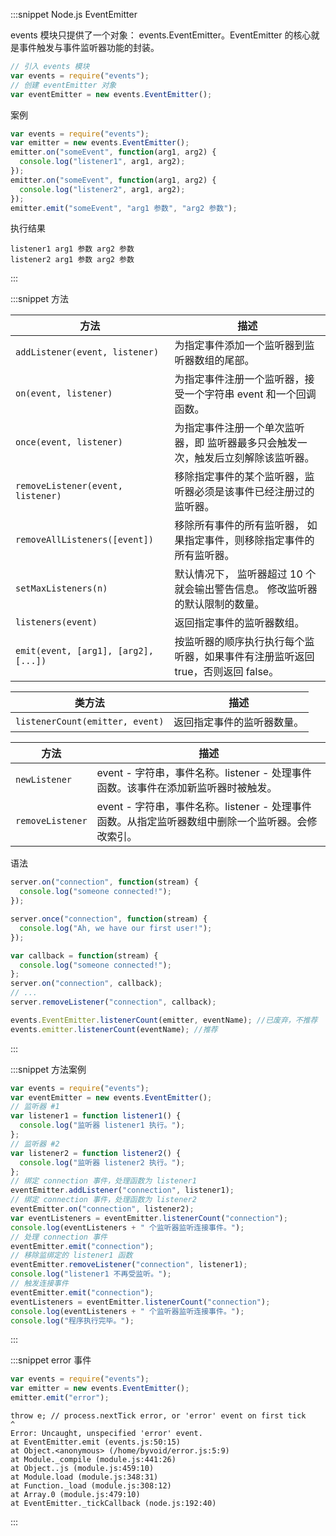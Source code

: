 :::snippet Node.js EventEmitter

events 模块只提供了一个对象： events.EventEmitter。EventEmitter 的核心就是事件触发与事件监听器功能的封装。

```javascript
// 引入 events 模块
var events = require("events");
// 创建 eventEmitter 对象
var eventEmitter = new events.EventEmitter();
```

案例

```javascript
var events = require("events");
var emitter = new events.EventEmitter();
emitter.on("someEvent", function(arg1, arg2) {
  console.log("listener1", arg1, arg2);
});
emitter.on("someEvent", function(arg1, arg2) {
  console.log("listener2", arg1, arg2);
});
emitter.emit("someEvent", "arg1 参数", "arg2 参数");
```

执行结果

```Result
listener1 arg1 参数 arg2 参数
listener2 arg1 参数 arg2 参数
```

:::

:::snippet 方法

| 方法                                 | 描述                                                                              |
| ------------------------------------ | --------------------------------------------------------------------------------- |
| `addListener(event, listener)`       | 为指定事件添加一个监听器到监听器数组的尾部。                                      |
| `on(event, listener)`                | 为指定事件注册一个监听器，接受一个字符串 event 和一个回调函数。                   |
| `once(event, listener)`              | 为指定事件注册一个单次监听器，即 监听器最多只会触发一次，触发后立刻解除该监听器。 |
| `removeListener(event, listener)`    | 移除指定事件的某个监听器，监听器必须是该事件已经注册过的监听器。                  |
| `removeAllListeners([event])`        | 移除所有事件的所有监听器， 如果指定事件，则移除指定事件的所有监听器。             |
| `setMaxListeners(n)`                 | 默认情况下， 监听器超过 10 个就会输出警告信息。 修改监听器的默认限制的数量。      |
| `listeners(event)`                   | 返回指定事件的监听器数组。                                                        |
| `emit(event, [arg1], [arg2], [...])` | 按监听器的顺序执行执行每个监听器，如果事件有注册监听返回 true，否则返回 false。   |

| 类方法                          | 描述                       |
| ------------------------------- | -------------------------- |
| `listenerCount(emitter, event)` | 返回指定事件的监听器数量。 |

| 方法             | 描述                                                                                              |
| ---------------- | ------------------------------------------------------------------------------------------------- |
| `newListener`    | event - 字符串，事件名称。listener - 处理事件函数。该事件在添加新监听器时被触发。                 |
| `removeListener` | event - 字符串，事件名称。listener - 处理事件函数。从指定监听器数组中删除一个监听器。会修改索引。 |

语法

```javascript
server.on("connection", function(stream) {
  console.log("someone connected!");
});

server.once("connection", function(stream) {
  console.log("Ah, we have our first user!");
});

var callback = function(stream) {
  console.log("someone connected!");
};
server.on("connection", callback);
// ...
server.removeListener("connection", callback);

events.EventEmitter.listenerCount(emitter, eventName); //已废弃，不推荐
events.emitter.listenerCount(eventName); //推荐
```

:::

:::snippet 方法案例

```javascript
var events = require("events");
var eventEmitter = new events.EventEmitter();
// 监听器 #1
var listener1 = function listener1() {
  console.log("监听器 listener1 执行。");
};
// 监听器 #2
var listener2 = function listener2() {
  console.log("监听器 listener2 执行。");
};
// 绑定 connection 事件，处理函数为 listener1
eventEmitter.addListener("connection", listener1);
// 绑定 connection 事件，处理函数为 listener2
eventEmitter.on("connection", listener2);
var eventListeners = eventEmitter.listenerCount("connection");
console.log(eventListeners + " 个监听器监听连接事件。");
// 处理 connection 事件
eventEmitter.emit("connection");
// 移除监绑定的 listener1 函数
eventEmitter.removeListener("connection", listener1);
console.log("listener1 不再受监听。");
// 触发连接事件
eventEmitter.emit("connection");
eventListeners = eventEmitter.listenerCount("connection");
console.log(eventListeners + " 个监听器监听连接事件。");
console.log("程序执行完毕。");
```

:::

:::snippet error 事件

```javascript
var events = require("events");
var emitter = new events.EventEmitter();
emitter.emit("error");
```

```Result
throw e; // process.nextTick error, or 'error' event on first tick
^
Error: Uncaught, unspecified 'error' event.
at EventEmitter.emit (events.js:50:15)
at Object.<anonymous> (/home/byvoid/error.js:5:9)
at Module._compile (module.js:441:26)
at Object..js (module.js:459:10)
at Module.load (module.js:348:31)
at Function._load (module.js:308:12)
at Array.0 (module.js:479:10)
at EventEmitter._tickCallback (node.js:192:40)
```

:::
